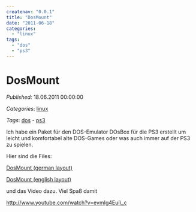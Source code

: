 ```yaml
---
createnav: "0.0.1"
title: "DosMount"
date: "2011-06-18"
categories: 
  - "linux"
tags: 
  - "dos"
  - "ps3"
---
```

# DosMount
_Published:_ 18.06.2011 00:00:00

_Categories_: [linux](/dotnetwork/de/categories#linux)

_Tags_: [dos](/dotnetwork/de/tags#dos) - [ps3](/dotnetwork/de/tags#ps3)


Ich habe ein Paket für den DOS-Emulator DOsBox für die PS3 erstellt um leicht und komfortabel alte DOS-Games oder was auch immer auf der PS3 zu spielen.

Hier sind die Files:

[DosMount (german layout)](https://rapidshare.com/files/3737615400/UP0001-DOSMOUNTD_00-0000111122223333.rar "deutsches Tastaturlayout")

[DosMount (english layout)](https://rapidshare.com/files/3463616883/UP0001-DOSMOUNTE_00-0000111122223333.rar "english layout")

und das Video dazu. Viel Spaß damit

http://www.youtube.com/watch?v=evmIg4Eui\_c
